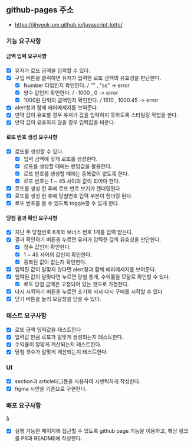 ## github-pages 주소
- https://jihyeok-um.github.io/javascript-lotto/

### 기능 요구사항

#### 금액 입력 요구사항

- [x] 유저가 로또 금액을 입력할 수 있다.
- [x] 구입 버튼을 클릭하면 유저가 입력한 로또 금액의 유효성을 판단한다.
  - [x] Number 타입인지 확인한다. / "" , "ss" -> error
  - [x] 양수 값인지 확인한다. / -1000 , 0 -> error
  - [x] 1000원 단위의 금액인지 확인한다. / 1510 , 1000.45 -> error
- [x] alert창과 함께 에러메세지를 보여준다.
- [x] 만약 값이 유효할 경우 유저가 값을 입력하지 못하도록 스타일링 작업을 한다.
- [x] 만약 값이 유효하지 않을 경우 입력값을 비운다.

#### 로또 번호 생성 요구사항

- [x] 로또를 생성할 수 있다.
  - [x] 입력 금액에 맞게 로또를 생성한다.
  - [x] 로또를 생성할 때에는 랜덤값을 활용한다.
  - [x] 로또 번호를 생성할 때에는 중복값이 없도록 한다.
  - [x] 로또 번호는 1 ~ 45 사이의 값이 되어야 한다.
- [x] 로또를 생성 한 후에 로또 번호 보기가 렌더링된다
- [x] 로또를 생성 한 후에 당첨번호 입력 부분이 렌더링 된다.
- [x] 로또 번호를 볼 수 있도록 toggle할 수 있게 한다.

#### 당첨 결과 확인 요구사항

- [x] 지난 주 당첨번호 6개와 보너스 번호 1개를 입력 받는다.
- [x] 결과 확인하기 버튼을 누르면 유저가 입력한 값의 유효성을 판단한다.
  - [x] 정수 값인지 확인한다.
  - [x] 1 ~ 45 사이의 값인지 확인한다.
  - [x] 중복된 값이 없는지 확인한다.
- [x] 입력된 값이 알맞지 않다면 alert창과 함께 에러메세지를 보여준다. 
- [x] 입력된 값이 알맞다면 누르면 당첨 통계, 수익률을 모달로 확인할 수 있다.
  - [x] 로또 당첨 금액은 고정되어 있는 것으로 가정한다.
- [x] 다시 시작하기 버튼을 누르면 초기화 되서 다시 구매를 시작할 수 있다.
- [x] 닫기 버튼을 눌러 모달창을 닫을 수 있다.
 
### 테스트 요구사항

- [x] 로또 금액 입력값을 테스트한다
- [x] 입력값 만큼 로또가 알맞게 생성되는지 테스트한다.
- [X] 수익률이 알맞게 계산되는지 테스트한다.
- [X] 당첨 갯수가 알맞게 계산되는지 테스트한다.

### UI

- [x] section과 article태그등을 사용하여 시멘틱하게 작성한다.
- [x] figma 시안을 기준으로 구현한다.

### 배포 요구사항
å
- [X] 실행 가능한 페이지에 접근할 수 있도록 github page 기능을 이용하고, 해당 링크를 PR과 README에 작성한다.
